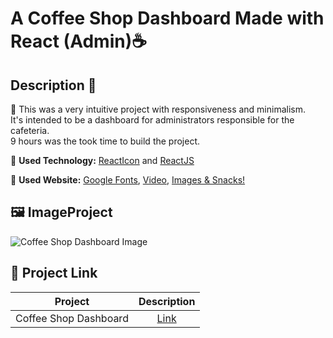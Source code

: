 # A Coffee Shop Dashboard Made with React (Admin)☕

## Description 🧁

🔖 This was a very intuitive project with responsiveness and minimalism.  
It's intended to be a dashboard for administrators responsible for the cafeteria.  
9 hours was the took time to build the project.

🍮 **Used Technology:** [ReactIcon](https://react-icons.github.io/react-icons/) and [ReactJS](https://reactjs.org/)

🍮 **Used Website:** [Google Fonts](https://fonts.google.com/), [Video](https://pixabay.com/videos/), [Images & Snacks!](https://store.line.me/home/en)

## 🖼️ ImageProject
<img src="./src/Assets/57297.png" alt="Coffee Shop Dashboard Image" height=pixels />

## 🍰 Project Link

| Project     |    Description      | 
|-------------|:-------------:|
| Coffee Shop Dashboard |  [Link](https://pudding-coffee-shop.vercel.app/) | 